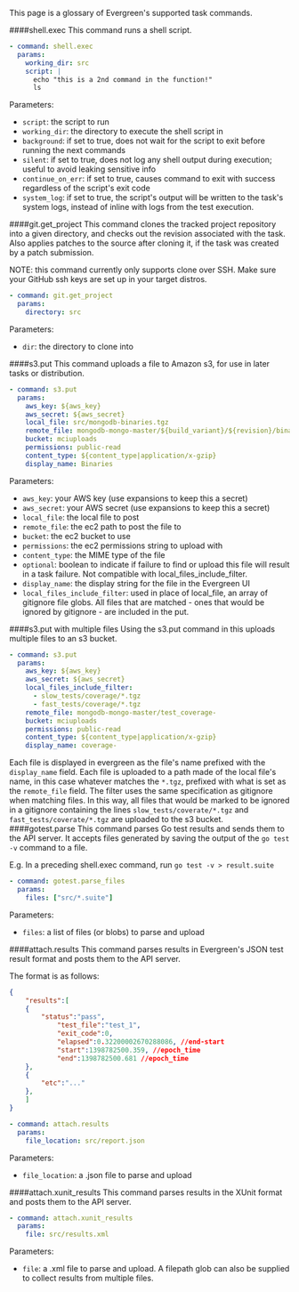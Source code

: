 This page is a glossary of Evergreen's supported task commands.

####shell.exec
This command runs a shell script.

```yaml
- command: shell.exec
  params:
    working_dir: src
    script: |
      echo "this is a 2nd command in the function!"
      ls
```

Parameters:
* `script`: the script to run 
* `working_dir`: the directory to execute the shell script in
* `background`: if set to true, does not wait for the script to exit before running the next commands
* `silent`: if set to true, does not log any shell output during execution; useful to avoid leaking sensitive info
* `continue_on_err`: if set to true, causes command to exit with success regardless of the script's exit code
* `system_log`: if set to true, the script's output will be written to the task's system logs, instead of inline with logs from the test execution.

####git.get_project
This command clones the tracked project repository into a given directory, and checks out the revision associated with the task. Also applies patches to the source after cloning it, if the task was created by a patch submission.

NOTE: this command currently only supports clone over SSH.
Make sure your GitHub ssh keys are set up in your target distros.

```yaml
- command: git.get_project
  params:
    directory: src
```

Parameters:
* `dir`: the directory to clone into

####s3.put
This command uploads a file to Amazon s3, for use in later tasks or distribution.

```yaml
- command: s3.put
  params:
    aws_key: ${aws_key}
    aws_secret: ${aws_secret}
    local_file: src/mongodb-binaries.tgz
    remote_file: mongodb-mongo-master/${build_variant}/${revision}/binaries/mongo-${build_id}.${ext|tgz}
    bucket: mciuploads
    permissions: public-read
    content_type: ${content_type|application/x-gzip}
    display_name: Binaries
```

Parameters:
* `aws_key`: your AWS key (use expansions to keep this a secret)
* `aws_secret`: your AWS secret (use expansions to keep this a secret)
* `local_file`: the local file to post
* `remote_file`: the ec2 path to post the file to
* `bucket`: the ec2 bucket to use
* `permissions`: the ec2 permissions string to upload with
* `content_type`: the MIME type of the file
* `optional`: boolean to indicate if failure to find or upload this file will result in a task failure. Not compatible with local_files_include_filter.
* `display_name`: the display string for the file in the Evergreen UI
* `local_files_include_filter`: used in place of local_file, an array of gitignore file globs. All files that are matched - ones that would be ignored by gitignore - are included in the put.

####s3.put with multiple files
Using the s3.put command in this uploads multiple files to an s3 bucket. 
```yaml
- command: s3.put
  params:
    aws_key: ${aws_key}
    aws_secret: ${aws_secret}
    local_files_include_filter:
      - slow_tests/coverage/*.tgz
      - fast_tests/coverage/*.tgz
    remote_file: mongodb-mongo-master/test_coverage-
    bucket: mciuploads
    permissions: public-read
    content_type: ${content_type|application/x-gzip}
    display_name: coverage-
```
Each file is displayed in evergreen as the file's name prefixed with the `display_name` field. Each file is uploaded to a path made of the local file's name, in this case whatever matches the `*.tgz`, prefixed with what is set as the `remote_file` field. The filter uses the same specification as gitignore when matching files. In this way, all files that would be marked to be ignored in a gitignore containing the lines `slow_tests/coverate/*.tgz` and `fast_tests/coverate/*.tgz` are uploaded to the s3 bucket.
####gotest.parse
This command parses Go test results and sends them to the API server.
It accepts files generated by saving the output of the `go test -v` command to a file.

E.g. In a preceding shell.exec command, run  `go test -v > result.suite`

```yaml
- command: gotest.parse_files
  params: 
    files: ["src/*.suite"]
```

Parameters:
* `files`: a list of files (or blobs) to parse and upload

####attach.results
This command parses results in Evergreen's JSON test result format and posts them to the API server.

The format is as follows:
```json
{
    "results":[
    {
        "status":"pass",
            "test_file":"test_1",
            "exit_code":0,
            "elapsed":0.32200002670288086, //end-start
            "start":1398782500.359, //epoch_time
            "end":1398782500.681 //epoch_time
    },
    {
        "etc":"..."
    },
    ]
}
```

```yaml
- command: attach.results
  params:
    file_location: src/report.json
```

Parameters:
* `file_location`: a .json file to parse and upload


####attach.xunit_results
This command parses results in the XUnit format and posts them to the API server.

```yaml
- command: attach.xunit_results
  params:
    file: src/results.xml
```

Parameters:
* `file`: a .xml file to parse and upload. A filepath glob can also be supplied to collect results from multiple files.



